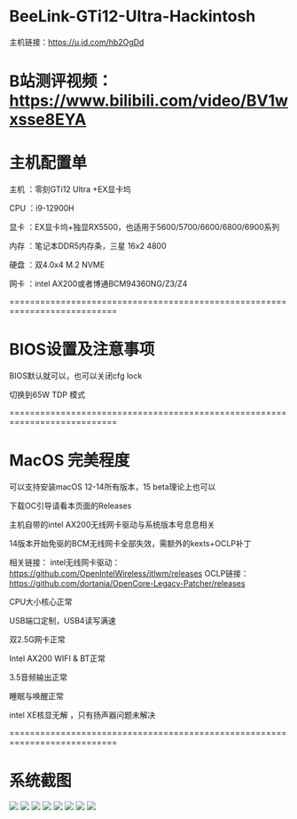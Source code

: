 # BeeLink-GTi12-UItra-Hackintosh

主机链接：https://u.jd.com/hb2OgDd

B站测评视频：https://www.bilibili.com/video/BV1wxsse8EYA
===========================================================================
# 主机配置单
主机 ：零刻GTi12 Ultra +EX显卡坞

CPU ：i9-12900H

显卡 ：EX显卡坞+独显RX5500，也适用于5600/5700/6600/6800/6900系列

内存 ：笔记本DDR5内存条，三星 16x2 4800

硬盘 ：双4.0x4 M.2 NVME

网卡 ：intel AX200或者博通BCM94360NG/Z3/Z4

===========================================================================
# BIOS设置及注意事项

BIOS默认就可以，也可以关闭cfg lock 

切换到65W TDP 模式

===========================================================================

# MacOS 完美程度
可以支持安装macOS 12-14所有版本，15 beta理论上也可以

下载OC引导请看本页面的Releases

主机自带的intel AX200无线网卡驱动与系统版本号息息相关

14版本开始免驱的BCM无线网卡全部失效，需额外的kexts+OCLP补丁

相关链接：
intel无线网卡驱动：https://github.com/OpenIntelWireless/itlwm/releases
OCLP链接：https://github.com/dortania/OpenCore-Legacy-Patcher/releases


CPU大小核心正常

USB端口定制，USB4读写满速

双2.5G网卡正常

Intel  AX200 WIFI & BT正常

3.5音频输出正常

睡眠与唤醒正常

intel XE核显无解 ，只有扬声器问题未解决

===========================================================================

# 系统截图

![](https://github.com/Xmingbai/BeeLink-GTi12-UItra-Hackintosh/blob/main/OS.png)
![](https://github.com/Xmingbai/BeeLink-GTi12-UItra-Hackintosh/blob/main/CPU.png)
![](https://github.com/Xmingbai/BeeLink-GTi12-UItra-Hackintosh/blob/main/R2024.png)
![](https://github.com/Xmingbai/BeeLink-GTi12-UItra-Hackintosh/blob/main/ETH.png)
![](https://github.com/Xmingbai/BeeLink-GTi12-UItra-Hackintosh/blob/main/USB.png)
![](https://github.com/Xmingbai/BeeLink-GTi12-UItra-Hackintosh/blob/main/USb4.png)
![](https://github.com/Xmingbai/BeeLink-GTi12-UItra-Hackintosh/blob/main/Audio.png)
![](https://github.com/Xmingbai/BeeLink-GTi12-UItra-Hackintosh/blob/main/RX5500.png)

